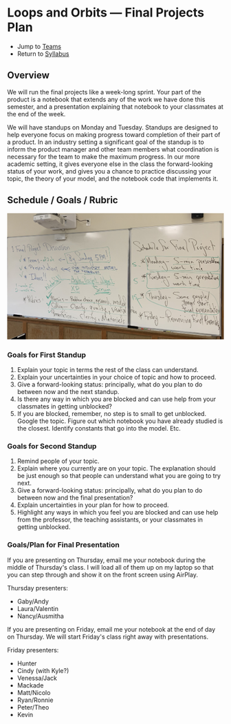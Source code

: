 # Loops and Orbits &mdash; Final Projects Plan

* Jump to [Teams](./teams.md)
* Return to [Syllabus](http://physics.stmarys-ca.edu/faculty/brianhill/courses/Jan033/20J/index.html)

## Overview

We will run the final projects like a week-long sprint. Your part of the product is a notebook that extends any of the work we have done this semester, and a presentation explaining that notebook to your classmates at the end of the week.

We will have standups on Monday and Tuesday. Standups are designed to help everyone focus on making progress toward completion of their part of a product. In an industry setting a significant goal of the standup is to inform the product manager and other team members what coordination is necessary for the team to make the maximum progress. In our more academic setting, it gives everyone else in the class the forward-looking status of your work, and gives you a chance to practice discussing your topic, the theory of your model, and the notebook code that implements it.

## Schedule / Goals / Rubric

![Board Notes](./BoardNotes.jpeg)

### Goals for First Standup

1. Explain your topic in terms the rest of the class can understand.
2. Explain your uncertainties in your choice of topic and how to proceed.
3. Give a forward-looking status: principally, what do you plan to do between now and the next standup.
4. Is there any way in which you are blocked and can use help from your classmates in getting unblocked?
5. If you are blocked, remember, no step is to small to get unblocked. Google the topic. Figure out which notebook you have already studied is the closest. Identify constants that go into the model. Etc.

### Goals for Second Standup

1. Remind people of your topic.
2. Explain where you currently are on your topic. The explanation should be just enough so that people can understand what you are going to try next.
3. Give a forward-looking status: principally, what do you plan to do between now and the final presentation?
4. Explain uncertainties in your plan for how to proceed.
5. Highlight any ways in which you feel you are blocked and can use help from the professor, the teaching assistants, or your classmates in getting unblocked.

### Goals/Plan for Final Presentation

If you are presenting on Thursday, email me your notebook during the middle of Thursday's class. I will load all of them up on my laptop so that you can step through and show it on the front screen using AirPlay.

Thursday presenters:

* Gaby/Andy
* Laura/Valentin
* Nancy/Ausmitha

If you are presenting on Friday, email me your notebook at the end of day on Thursday. We will start Friday's class right away with presentations.

Friday presenters:

* Hunter
* Cindy (with Kyle?)
* Venessa/Jack
* Mackade
* Matt/Nicolo
* Ryan/Ronnie
* Peter/Theo
* Kevin
